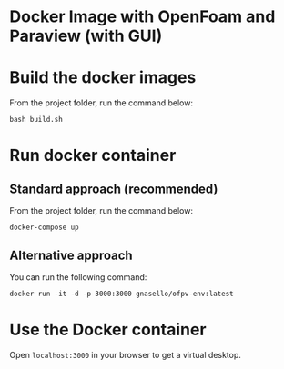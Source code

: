 # Docker Image with OpenFoam and Paraview (with GUI)

# Build the docker images

From the project folder, run the command below:

```bash build.sh```

# Run docker container

## Standard approach (recommended)

From the project folder, run the command below:

```docker-compose up```

## Alternative approach

You can run the following command:

```docker run -it -d -p 3000:3000 gnasello/ofpv-env:latest```

# Use the Docker container

Open ```localhost:3000``` in your browser to get a virtual desktop.